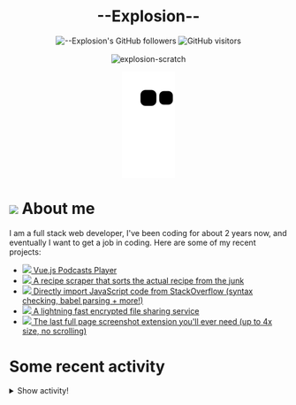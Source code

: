 # <div align="center">--Explosion--</div>

<div align=center>
  
![--Explosion's GitHub followers](https://img.shields.io/github/followers/Explosion-Scratch?color=00bbbb&style=for-the-badge&logo=github&logoColor=fff) 
![GitHub visitors](https://visitor-badge-reloaded.herokuapp.com/badge?page_id=explosion-scratch.visitor.badge.reloaded&color=00bbbb&style=for-the-badge&logo=github)

</div>

<p align=center><img align="center" src="https://github-readme-streak-stats.herokuapp.com/?user=explosion-scratch&" alt="explosion-scratch" /></p>
<p align=center><img align="center" src="https://raw.githubusercontent.com/Explosion-Scratch/Explosion-scratch/a407529eda6cf7c81265dae00a6eab19d1597632/github-contribution-grid-snake.svg" /></p>

<h1><img src="https://api.iconify.design/noto-v1:beaming-face-with-smiling-eyes.svg" width="25ch"> About me</h1>
  <p>I am a full stack web developer, I've been coding for about 2 years now, and eventually I want to get a job in coding. Here are some of my recent projects:</p>

  <ul>
     <li><a href="https://github.com/explosion-scratch/podcasts_player"><img src="https://api.iconify.design/noto-v1:musical-notes.svg"> Vue.js Podcasts Player</a></li>
     <li><a href="https://github.com/explosion-scratch/recipes/"><img src="https://api.iconify.design/noto-v1:face-savoring-food.svg"> A recipe scraper that sorts the actual recipe from the junk</a></li>
     <li><a href="https://github.com/explosion-scratch/stackoverflow_import/"><img src="https://api.iconify.design/noto-v1:man-technologist-medium-light-skin-tone.svg"> Directly import JavaScript code from StackOverflow (syntax checking, babel parsing + more!)</a></li>
     <li><a href="https://github.com/explosion-scratch/ondrop/"><img src="https://api.iconify.design/noto-v1:cloud-with-lightning.svg"> A lightning fast encrypted file sharing service</a></li>
     <li><a href="https://github.com/explosion-scratch/screenshot_extension/"><img src="https://api.iconify.design/noto-v1:computer-mouse.svg"> The last full page screenshot extension you'll ever need (up to 4x size, no scrolling)</a></li>
  </ul>
  
  # Some recent activity


<details><summary>Show activity!</summary>
<ul>
<li><p>8 hours, 43 minutes ago – Commented in <a href="https://github.com/JamesCoyle/DownloadsExtension/issues/14#issuecomment-1112690463">JamesCoyle/DownloadsExtension</a><blockquote>I tried to implement a timeSinceLoad store in svelte and then test the time since the extension was loaded for the state but then I realized that it w </blockquote></p></li>
<li><p>8 hours, 51 minutes ago – Commented in <a href="https://github.com/JamesCoyle/DownloadsExtension/issues/14#issuecomment-1112684321">JamesCoyle/DownloadsExtension</a><blockquote>This is caused by download state where download is a DownloadItem https developer chrome com docs extensions reference downloads type Download </blockquote></p></li>
<li><p>8 hours, 59 minutes ago – Commented in <a href="https://github.com/JamesCoyle/DownloadsExtension/issues/21#issuecomment-1112678865">JamesCoyle/DownloadsExtension</a><blockquote>Would it be possible with chrome alarms periodic fetching </blockquote></p></li>
<li><p>8 hours, 59 minutes ago – Commented in <a href="https://github.com/JamesCoyle/DownloadsExtension/issues/21#issuecomment-1112678671">JamesCoyle/DownloadsExtension</a><blockquote> The API doesn t provide an event to track the download progress I can track the progress in the popup by fetching the downloads continuously but th </blockquote></p></li>
<li><p>9 hours ago – Commented in <a href="https://github.com/JamesCoyle/DownloadsExtension/pull/23#issuecomment-1112677936">JamesCoyle/DownloadsExtension</a><blockquote> Great idea Alt D focuses the address bar so I ve changed it to be Alt J by default Sounds good thanks </blockquote></p></li>
<li><p>10 hours, 12 minutes ago – Commented in <a href="https://github.com/JamesCoyle/DownloadsExtension/issues/21#issuecomment-1112624508">JamesCoyle/DownloadsExtension</a><blockquote>Wait can t you just do this with the chrome downloads API Is it not implemented or is it impossible </blockquote></p></li>
<li><p>12 hours, 52 minutes ago – <a href="https://github.com/Explosion-Scratch/htmlifycli/commit/16a75f31dbb0f42975dbf619d7ad85c76809dd7d"><code>16a75f3</code></a>– v1.2.8 - Search for projects (<a href="https://github.com/Explosion-Scratch/htmlifycli">Explosion-Scratch/htmlifycli</a>)</p></li>
<li><p>15 hours, 21 minutes ago – <a href="https://github.com/Explosion-Scratch/htmlifycli/commit/86fb5873445bb74d1702554029b975d7dfe20dee"><code>86fb587</code></a>– Lol whoops (<a href="https://github.com/Explosion-Scratch/htmlifycli">Explosion-Scratch/htmlifycli</a>)</p></li>
<li><p>15 hours, 37 minutes ago – <a href="https://github.com/Explosion-Scratch/htmlifycli/commit/fdd3f0f3dd26f95cddd514fba0370367400fc240"><code>fdd3f0f</code></a>– v1.2.6 - Chunking (<a href="https://github.com/Explosion-Scratch/htmlifycli">Explosion-Scratch/htmlifycli</a>)</p></li>
<li><p>16 hours, 57 minutes ago – Commented in <a href="https://github.com/Explosion-Scratch/Explosion-scratch/issues/7#issuecomment-1112219553">Explosion-Scratch/Explosion-scratch</a><blockquote>Reply in the next 30 seconds or i close</blockquote></p></li>
<li><p>16 hours, 58 minutes ago – Commented in <a href="https://github.com/Explosion-Scratch/Explosion-scratch/issues/8#issuecomment-1112219208">Explosion-Scratch/Explosion-scratch</a><blockquote>Here s the action https github com Explosion Scratch Explosion scratch blob 1c1d73d5372f0202c00add3235fbab8bf503a471 github workflows snake yml </blockquote></p></li>
<li><p>16 hours, 59 minutes ago – <a href="https://github.com/Explosion-Scratch/Explosion-scratch/commit/0643b5e55bfe8592b35b4ca5b7d4146e1c669b6f"><code>0643b5e</code></a>– Oops (<a href="https://github.com/Explosion-Scratch/Explosion-scratch">Explosion-Scratch/Explosion-scratch</a>)</p></li>
<li><p>17 hours, 1 minute ago – <a href="https://github.com/Explosion-Scratch/Explosion-scratch/commit/cc1fc5dea31684c4d7bcb3e9afb105a5d083ad6b"><code>cc1fc5d</code></a>– Update start.md (<a href="https://github.com/Explosion-Scratch/Explosion-scratch">Explosion-Scratch/Explosion-scratch</a>)</p></li>
<li><p>17 hours, 1 minute ago – <a href="https://github.com/Explosion-Scratch/Explosion-scratch/commit/1965d087f83f131d2184120c9b15d5a6cbe67a1e"><code>1965d08</code></a>– Update snake.yml (<a href="https://github.com/Explosion-Scratch/Explosion-scratch">Explosion-Scratch/Explosion-scratch</a>)</p></li>
<li><p>17 hours, 2 minutes ago – <a href="https://github.com/Explosion-Scratch/Explosion-scratch/commit/f31c30e71f36236159ea058ce32225a62a558a5c"><code>f31c30e</code></a>– Update update.yml (<a href="https://github.com/Explosion-Scratch/Explosion-scratch">Explosion-Scratch/Explosion-scratch</a>)</p></li>
<li><p>17 hours, 3 minutes ago – <a href="https://github.com/Explosion-Scratch/Explosion-scratch/commit/c4a864b5951019d57d4382d5d79f152f7e908852"><code>c4a864b</code></a>– lol stupid node-fetch (<a href="https://github.com/Explosion-Scratch/Explosion-scratch">Explosion-Scratch/Explosion-scratch</a>)</p></li>
<li><p>17 hours, 4 minutes ago – <a href="https://github.com/Explosion-Scratch/Explosion-scratch/commit/b274c3ef3a80fdceef0eaeac9ac4a7c5b5173f9e"><code>b274c3e</code></a>– Create update.yml (<a href="https://github.com/Explosion-Scratch/Explosion-scratch">Explosion-Scratch/Explosion-scratch</a>)</p></li>
<li><p>17 hours, 6 minutes ago – Commented in <a href="https://github.com/Explosion-Scratch/Explosion-scratch/issues/7#issuecomment-1112210233">Explosion-Scratch/Explosion-scratch</a><blockquote>Hi</blockquote></p></li>
<li><p>17 hours, 6 minutes ago – Commented in <a href="https://github.com/Explosion-Scratch/Explosion-scratch/issues/8#issuecomment-1112210142">Explosion-Scratch/Explosion-scratch</a><blockquote>Check out the github action</blockquote></p></li>
<li><p>17 hours, 6 minutes ago – <a href="https://github.com/Explosion-Scratch/Explosion-scratch/commit/48f8c80abc61c04ab9c575d36d1658f5080eeac1"><code>48f8c80</code></a>– Update start.md (<a href="https://github.com/Explosion-Scratch/Explosion-scratch">Explosion-Scratch/Explosion-scratch</a>)</p></li>
<li><p>1 day, 5 hours, 14 minutes ago – Commented in <a href="https://github.com/JamesCoyle/DownloadsExtension/pull/23#issuecomment-1111637431">JamesCoyle/DownloadsExtension</a><blockquote>Fixes 22 </blockquote></p></li>
<li><p>1 day, 5 hours, 14 minutes ago – opened a <a href="https://github.com/JamesCoyle/DownloadsExtension/pull/23">pull request</a> in <a href="https://github.com/JamesCoyle/DownloadsExtension">JamesCoyle/DownloadsExtension</a></p></li>
<li><p>1 day, 5 hours, 15 minutes ago – <a href="https://github.com/Explosion-Scratch/DownloadsExtension/commit/0ef056a402eed86e4f47c00dd430272931dde425"><code>0ef056a</code></a>– Add keyboard shortcut to open downloads (<a href="https://github.com/Explosion-Scratch/DownloadsExtension">Explosion-Scratch/DownloadsExtension</a>)</p></li>

<li><p>1 day, 9 hours, 18 minutes ago – Commented in <a href="https://github.com/darobin/notion-backup/issues/13#issuecomment-1111496140">darobin/notion-backup</a><blockquote>THANK YOU It took forever to find this and 6 whole days of my notion workspace not being backed up </blockquote></p></li>
<li><p>1 day, 10 hours, 8 minutes ago – <a href="https://github.com/Explosion-Scratch/userscripts/commit/5312d9ebce179f72dc905527c8300c74d96b1667"><code>5312d9e</code></a>– Update Discord_DontDelete.user.js (<a href="https://github.com/Explosion-Scratch/userscripts">Explosion-Scratch/userscripts</a>)</p></li>
</ul>
</details>
